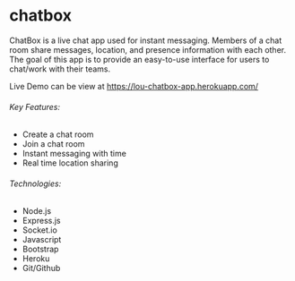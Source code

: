 # chatbox

ChatBox is a live chat app used for instant messaging. Members of a chat room share messages, location, and presence information with each other. The goal of this app is to provide an easy-to-use interface for users to chat/work with their teams.

Live Demo can be view at https://lou-chatbox-app.herokuapp.com/

###### Key Features:

- Create a chat room
- Join a chat room
- Instant messaging with time
- Real time location sharing

###### Technologies:

- Node.js
- Express.js
- Socket.io
- Javascript
- Bootstrap
- Heroku
- Git/Github
